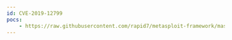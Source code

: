 ```yaml
---
id: CVE-2019-12799
pocs:
    - https://raw.githubusercontent.com/rapid7/metasploit-framework/master/modules/exploits/multi/http/shopware_createinstancefromnamedarguments_rce.rb
---
```

